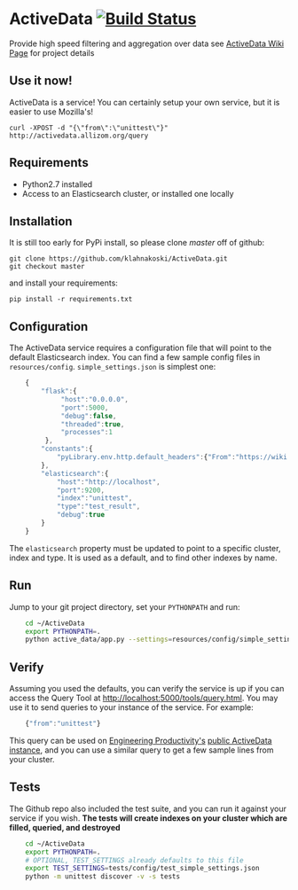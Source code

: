 # ActiveData [![Build Status](https://travis-ci.org/klahnakoski/ActiveData.svg?branch=dev)](https://travis-ci.org/klahnakoski/ActiveData)

Provide high speed filtering and aggregation over data see [ActiveData Wiki Page](https://wiki.mozilla.org/Auto-tools/Projects/ActiveData) for project details

## Use it now!

ActiveData is a service!  You can certainly setup your own service, but it is easier to use Mozilla's!

	curl -XPOST -d "{\"from\":\"unittest\"}" http://activedata.allizom.org/query

## Requirements

* Python2.7 installed
* Access to an Elasticsearch cluster, or installed one locally


## Installation

It is still too early for PyPi install, so please clone *master* off of github:

    git clone https://github.com/klahnakoski/ActiveData.git
    git checkout master

and install your requirements:

    pip install -r requirements.txt


## Configuration

The ActiveData service requires a configuration file that will point to the
default Elasticsearch index.  You can find a few sample config files in
`resources/config`.  `simple_settings.json` is simplest one:

```javascript
    {
        "flask":{
             "host":"0.0.0.0",
             "port":5000,
             "debug":false,
             "threaded":true,
             "processes":1
         },
        "constants":{
            "pyLibrary.env.http.default_headers":{"From":"https://wiki.mozilla.org/Auto-tools/Projects/ActiveData"}
        },
        "elasticsearch":{
            "host":"http://localhost",
            "port":9200,
            "index":"unittest",
            "type":"test_result",
            "debug":true
        }
    }
```

The `elasticsearch` property must be updated to point to a specific cluster,
index and type.  It is used as a default, and to find other indexes by name.

## Run

Jump to your git project directory, set your `PYTHONPATH` and run:

```bash
    cd ~/ActiveData
    export PYTHONPATH=.
    python active_data/app.py --settings=resources/config/simple_settings.json
```

## Verify

Assuming you used the defaults, you can verify the service is up if you can
access the Query Tool at [http://localhost:5000/tools/query.html](http://localhost:5000/tools/query.html).
You may use it to send queries to your instance of the service.  For example:

```javascript
    {"from":"unittest"}
```

This query can be used on [Engineering Productivity's](https://wiki.mozilla.org/EngineeringProductivity) 
[public ActiveData instance](http://activedata.allizom.org/tools/query.html),
and you can use a similar query to get a few sample lines from your cluster.

## Tests

The Github repo also included the test suite, and you can run it against
your service if you wish.  **The tests will create indexes on your
cluster which are filled, queried, and destroyed**

```bash
    cd ~/ActiveData
    export PYTHONPATH=.
    # OPTIONAL, TEST_SETTINGS already defaults to this file
    export TEST_SETTINGS=tests/config/test_simple_settings.json
    python -m unittest discover -v -s tests
```
